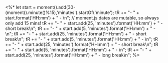 <%*
let start = moment().add(30-(moment().minute()%15),'minutes').startOf('minute');
tR += "- " + start.format('HH:mm') + " - \n";
// moment.js dates are mutable, so always only add 15 mins!
tR += "- " + start.add(25, 'minutes').format('HH:mm') + " - short break\n";
tR += "- " + start.add(5, 'minutes').format('HH:mm') + " - \n";
tR += "- " + start.add(25, 'minutes').format('HH:mm') + " - short break\n";
tR += "- " + start.add(5, 'minutes').format('HH:mm') + " - \n";
tR += "- " + start.add(25, 'minutes').format('HH:mm') + " - short break\n";
tR += "- " + start.add(5, 'minutes').format('HH:mm') + " - \n";
tR += "- " + start.add(25, 'minutes').format('HH:mm') + " - long break\n";
%>